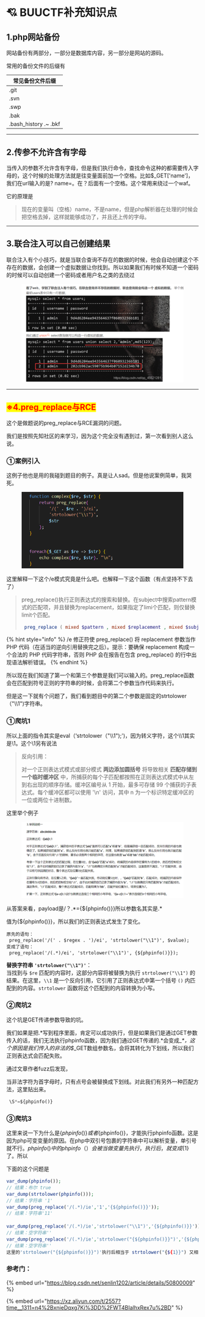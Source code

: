 # 💘 BUUCTF补充知识点

## 1.php网站备份

网站备份有两部分，一部分是数据库内容，另一部分是网站的源码。

常用的备份文件的后缀有



| 常见备份文件后缀                                                                      |
| ----------------------------------------------------------------------------- |
| .git                                                                          |
| .svn                                                                          |
| .swp                                                                          |
| .bak                                                                          |
| .bash\_history                                 .\~                       .bkf |

***

## 2.传参不允许含有字母

当传入的参数不允许含有字母，但是我们执行命令，查找命令这种的都需要传入字母的，这个时候的处理方法就是往变量面前加一个空格。比如$\_GET\['name']，我们在url输入的是?  name=。在？后面有一个空格。这个常用来绕过一个waf。

它的原理是

> 现在的变量叫（空格）name，不是name，但是php解析器在处理的时候会把空格去掉，这样就能够成功了，并且还上传的字母。

***

## 3.联合注入可以自己创建结果

联合注入有个小技巧，就是当联合查询不存在的数据的时候，他会自动创建这个不存在的数据，会创建一个虚拟数据让你找到。所以如果我们有时候不知道一个密码的时候可以自动创建一个密码或者用户名之类的去绕过

<figure><img src="../.gitbook/assets/image (169).png" alt=""><figcaption></figcaption></figure>





***



## <mark style="color:red;">※4.preg\_replace与RCE</mark>

这个是做题说的preg\_replace与RCE漏洞的问题。

我们是按照先知社区的来学习，因为这个完全没有遇到过，第一次看到别人这么说。

### ①案例引入

这例子他也是用的我碰到题目的例子。真是让人sad。但是他说案例简单，我哭死。

<figure><img src="../.gitbook/assets/image (10) (1) (1).png" alt=""><figcaption></figcaption></figure>

这里解释一下这个/e模式究竟是什么吧。也解释一下这个函数（有点坚持不下去了）

> preg\_replace()执行正则表达式的搜索和替换。在subject中搜索pattern模式的匹配项，并且替换为replacement，如果指定了limi个匹配，则仅替换limit个匹配。
>
> ```php
>  preg_replace ( mixed $pattern , mixed $replacement , mixed $subject [, int $limit ] )
> ```

{% hint style="info" %}
/e 修正符使 preg\_replace() 将 replacement 参数当作 PHP 代码（在适当的逆向引用替换完之后）。提示：要确保 replacement 构成一个合法的 PHP 代码字符串，否则 PHP 会在报告在包含 preg\_replace() 的行中出现语法解析错误。&#x20;
{% endhint %}

所以现在我们知道了第一个和第三个参数是我们可以输入的。preg\_replace函数会在匹配到符号正则的字符串的时候，会将第二个参数当作代码来执行。

但是这一下就有个问题了，我们看到题目中的第二个参数是固定的strtolower（"\\\1")字符串。



### ①爬坑1

所以上面的指令其实是eval（‘strtolower（"\\\1");')，因为转义字符，这个\\\1其实是\1。这个\1另有说法

> 反向引用：
>
> 对一个正则表达式模式或部分模式 **两边添加圆括号** 将导致相关 **匹配存储到一个临时缓冲区** 中，所捕获的每个子匹配都按照在正则表达式模式中从左到右出现的顺序存储。缓冲区编号从 1 开始，最多可存储 99 个捕获的子表达式。每个缓冲区都可以使用 '\n' 访问，其中 n 为一个标识特定缓冲区的一位或两位十进制数。
>
>

这里举个例子

<figure><img src="../.gitbook/assets/image (254).png" alt=""><figcaption></figcaption></figure>

从答案来看，payload是/？.\*={${phpinfo()\}}所以参数名其实是.\*

值为{${phpinfo()\}}，所以我们的正则表达式发生了变化。

```
原先的语句：
 preg_replace('/(' . $regex . ')/ei', 'strtolower("\\1")', $value);
变成了语句：
 preg_replace('/(.*)/ei', 'strtolower("\\1")', {${phpinfo()}});
```

**替换字符串 `'strtolower("\\1")'`**：\
当找到与 `$re` 匹配的内容时，这部分内容将被替换为执行 `strtolower("\\1")` 的结果。在这里，`\\1` 是一个反向引用，它引用了正则表达式中第一个括号 `()` 内匹配到的内容。`strtolower` 函数将这个匹配到的内容转换为小写。



### ②爬坑2

这个坑是GET传递参数导致的坑。

我们如果是把.\*写到程序里面，肯定可以成功执行，但是如果我们是通过GET参数传入的话，我们无法执行phpinfo函数，因为我们通过GET传递的.\*会变成\__\*，这个原因是我们传入的非法的$_\_GET数组参数名，会将其转化为下划线，所以我们正则表达式会匹配失败。

通过文章作者fuzz后发现，

当非法字符为首字母时，只有点号会被替换成下划线。对此我们有另外一种匹配方法，这里贴出来。

```python
 \S*=${phpinfo()}
```



### ③爬坑3

这里来说一下为什么是{${phpinfo()\}}或者${phpinfo()}，才能执行phpinfo函数。这是因为php可变变量的原因。在php中双引号包裹的字符串中可以解析变量，单引号就不行。${phpinfo()}中的phpinfo（）会被当做变量先执行，执行后，就变成${1}了。所以

下面的这个问题是

```php
var_dump(phpinfo()); 
// 结果：布尔 true
var_dump(strtolower(phpinfo()));
// 结果：字符串 '1'
var_dump(preg_replace('/(.*)/ie','1','{${phpinfo()}}'));
// 结果：字符串'11'

var_dump(preg_replace('/(.*)/ie','strtolower("\\1")','{${phpinfo()}}'));
// 结果：空字符串''
var_dump(preg_replace('/(.*)/ie','strtolower("{${phpinfo()}}")','{${phpinfo()}}'));
// 结果：空字符串''
这里的'strtolower("{${phpinfo()}}")'执行后相当于 strtolower("{${1}}") 又相当于 strtolower("{null}") 又相当于 '' 空字符串
```































### 参考门：

{% embed url="https://blog.csdn.net/senlin1202/article/details/50800009" %}

{% embed url="https://xz.aliyun.com/t/2557?time__1311=n4%2BxnieDqxg7Ki%3DD%2FWT4BIalhxRex7u%2BD" %}













